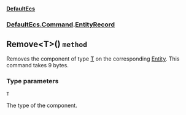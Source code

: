 #### [DefaultEcs](./DefaultEcs.md 'DefaultEcs')
### [DefaultEcs.Command](./DefaultEcs.md#DefaultEcs-Command 'DefaultEcs.Command').[EntityRecord](./DefaultEcs-Command-EntityRecord.md 'DefaultEcs.Command.EntityRecord')
## Remove&lt;T&gt;() `method`
Removes the component of type [T](#DefaultEcs-Command-EntityRecord-Remove-T-()-T 'DefaultEcs.Command.EntityRecord.Remove&lt;T&gt;().T') on the corresponding [Entity](./DefaultEcs-Entity.md 'DefaultEcs.Entity').
This command takes 9 bytes.
### Type parameters

<a name='DefaultEcs-Command-EntityRecord-Remove-T-()-T'></a>
`T`

The type of the component.
